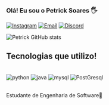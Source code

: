 ### Olá! Eu sou o Petrick Soares 🖐️
[![Instagram](https://img.shields.io/badge/Instagram-E4405F?style=for-the-badge&logo=instagram&logoColor=white)](https://instagram.com/pepi.gmz)
[![Email](https://img.shields.io/badge/Gmail-D14836?style=for-the-badge&logo=gmail&logoColor=white)](petrickgomes.the@gmail.com)
[![Discord](https://img.shields.io/badge/Discord-7289DA?style=for-the-badge&logo=discord&logoColor=white)](https://discord.com/petrickgomes)

![Petrick GitHub stats](https://github-readme-stats.vercel.app/api?username=Petricksoares&show_icons=true&theme=radical)

## Tecnologias que utilizo!

<div style="display: inline_block"><br/>
  <img align="center" alt="python" src="https://img.shields.io/badge/Python-14354C?style=for-the-badge&logo=python&logoColor=white"/>
  <img align="center" alt="java" src="https://img.shields.io/badge/Java-ED8B00?style=for-the-badge&logo=openjdk&logoColor=white"/>
  <img align="center" alt="mysql" src="https://img.shields.io/badge/MySQL-00000F?style=for-the-badge&logo=mysql&logoColor=white"/>
  <img align="center" alt="PostGresql" src="https://img.shields.io/badge/PostgreSQL-316192?style=for-the-badge&logo=postgresql&logoColor=white"/>
</div><br/>

Estudante de Engenharia de Software🫡
